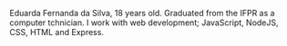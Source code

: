 Eduarda Fernanda da Silva, 18 years old.
Graduated from the IFPR as a computer tchnician.
I work with web development; JavaScript, NodeJS, CSS, HTML and Express.
